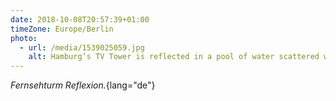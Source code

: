 ```yaml
---
date: 2018-10-08T20:57:39+01:00
timeZone: Europe/Berlin
photo:
  - url: /media/1539025059.jpg
    alt: Hamburg’s TV Tower is reflected in a pool of water scattered with fallen autumnal leaves.
---
```

*Fernsehturm Reflexion.*{lang="de"}

